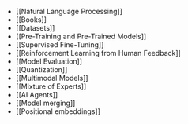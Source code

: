 * [[Natural Language Processing]]
* [[Books]]
* [[Datasets]]
* [[Pre-Training and Pre-Trained Models]]
* [[Supervised Fine-Tuning]]
* [[Reinforcement Learning from Human Feedback]]
* [[Model Evaluation]]
* [[Quantization]] 
* [[Multimodal Models]]
* [[Mixture of Experts]]
* [[AI Agents]]
* [[Model merging]]
* [[Positional embeddings]] 